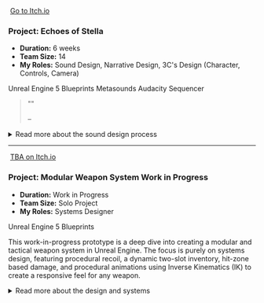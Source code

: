 <div class="project-card">

  <div class="project-flex-container">
    <div class="project-image-column">
      <img src="{{ '/Images/Gp3.jpg' | relative_url }}" alt="">
      <a href="" class="itchio-link" target="_blank" rel="noopener noreferrer">
        <i class="fa-brands fa-itch-io"></i> Go to Itch.io
      </a>
    </div>
    <div class="project-text-column">
      <h3>Project: Echoes of Stella</h3>
      <div class="project-meta">
        <ul>
          <li><strong>Duration:</strong> 6 weeks </li>
          <li><strong>Team Size:</strong> 14  </li>
          <li><strong>My Roles:</strong> Sound Design, Narrative Design, 3C's Design (Character, Controls, Camera) </li>
        </ul>
      </div> 
      <div class="project-tools-summary">
  <span class="tool-tag"><i class="fa-brands fa-unreal"></i> Unreal Engine 5</span>
  <span class="tool-tag"><i class="fa-solid fa-diagram-project"></i> Blueprints</span>
  <span class="tool-tag"><i class="fa-solid fa-wave-square"></i> Metasounds</span>
  <span class="tool-tag"><i class="fa-solid fa-wave-square"></i> Audacity</span>
  <span class="tool-tag"><i class="fa-solid fa-film"></i> Sequencer</span>
</div>
      <p></p>  
      <blockquote class="testimonial">
        <p>""</p>
        <cite>– </cite>
      </blockquote>
    </div>
  </div>

  <div class="project-details-row">
    <details>
      <summary>Read more about the sound design process</summary>
      <div class="details-content">
        <div class="process-stage">
          <h3>3C's Design </h3>
          <div class="stage-content-flex">
            <div class="stage-gallery">
              <p class="gallery-label">Process images:</p>
              <a href="{{ '/Images/gp3gif2.gif' | relative_url }}" target="_blank"><img src="{{ '/Images/gp3gif2.gif' | relative_url }}" alt="" class="gallery-thumbnail"></a>
            </div>
            <div class="stage-description">
              <p>3C's Design: Crafting a Vulnerable Player Experience</p>
              <ul>
        <li>
          <strong>Core Movement Prototyping:</strong> I implemented a standard but responsive control scheme, including a sprint function to allow for desperate escapes, and a crouch function that was essential for the hide-and-seek gameplay loop, allowing players to take cover under objects like sinks and beds.
        </li>
        <li>
          <strong>Iterative Design & Cutting Features:</strong> A key part of the design process was knowing what to remove to strengthen the core experience. We initially prototyped a leaning mechanic, but after playtesting showed that players found it hard to use or didn't use it as intended, I made the deliberate decision to cut it to avoid unnecessary complexity. Similarly, an early jump mechanic was removed after feedback highlighted that it created navigational confusion in our tightly designed levels.
        </li>
        <li>
          <strong>Camera Feel:</strong> The first-person camera was carefully tuned with a subtle head-bob to increase immersion, while ensuring it was stable enough to not cause motion sickness during tense chase sequences.
        </li>
      </ul>
            </div>
          </div>
        </div>
        <div class="process-stage">
          <h3>Systems Design: From Proof-of-Concept to Gameplay Loops</h3>
          <div class="stage-content-flex">
            <div class="stage-gallery">
              <p class="gallery-label">Process images:</p>
              <a href="{{ '/Images/gp3gif5.gif' | relative_url }}" target="_blank"><img src="{{ '/Images/gp3gif5.gif' | relative_url }}" alt="" class="gallery-thumbnail"></a>
            </div>
            <div class="stage-description">
              <p>As a systems designer on this project, I was responsible for several key interactive elements that shaped the core gameplay.

My most significant contribution was prototyping the central "echo mechanic". The initial idea was met with some skepticism about its technical feasibility. To prove its potential, I independently developed a proof-of-concept in a few days. This working prototype successfully demonstrated the mechanic's value, was instrumental in getting full team buy-in, and became a cornerstone of the final game's puzzle and exploration loops.</p>
              <ul>
  <li>
    <strong>The "Echo Mechanic" (Proof-of-Concept):</strong> My most significant contribution was prototyping the central "echo mechanic". When the initial idea was met with skepticism regarding its technical feasibility, I independently developed a proof-of-concept in just a few days. This working prototype successfully demonstrated the mechanic's value, was instrumental in getting team buy-in, and became a cornerstone of the game's puzzle and exploration loops.
  </li>
  <li>
    <strong>Tension-Based Door Mechanics:</strong> I designed the behavior for all doors in the game, focusing on creating suspense with slow opening speeds and deliberate audio cues.
  </li>
  <li>
    <strong>Hiding & Stealth Systems:</strong> I designed and implemented the logic for all designated hide spots, and also pitched and prototyped the idea of secret passages to give the player strategic options to navigate the environment and evade threats.
  </li>
</ul>
            </div>
          </div>
        </div>
        <div class="process-stage">
  <h3>Post-Mortem: Reflections from a Prototype</h3>
  <div class="stage-content-flex">
    <div class="stage-gallery">
      <p class="gallery-label">Key Takeaway:</p>
      <blockquote class="testimonial">
        <p>"My key takeaway is that a 'less is more' approach, validated through rapid prototyping, is the most effective way to create a clear and emotionally resonant player experience. A prototype proves an idea more powerfully than any document ever could."</p>
      </blockquote>
    </div>
    <div class="stage-description">
      <h4>What Went Well:</h4>
      <ul>
        <li>
          <strong>The Value of Prototyping:</strong> This project reinforced my belief that prototypes are the best communication tool. Being able to show a playable version of an idea is far more effective at conveying a vision and getting feedback than a design document alone.
        </li>
      </ul>
      <h4>What Could Be Improved:</h4>
      <ul>
        <li>
          <strong>The "Kill Your Darlings" Principle:</strong> Through the process, I learned the valuable lesson that some features, even if they seem cool initially, can be unnecessary and ultimately confuse the player. A tighter, more focused design is often stronger. This project made me more confident in cutting features that don't serve the core experience.
        </li>
      </ul>
    </div>
  </div>
</div> </div>   </details>
  </div> <hr style="border-color: #555;">    </div>       
<div class="project-card">

  <div class="project-flex-container">
    <div class="project-image-column">
      <img src="{{ '/Images/py2img1.png' | relative_url }}" alt="">
      <a href="" class="itchio-link" target="_blank" rel="noopener noreferrer">
        <i class="fa-brands fa-itch-io"></i> TBA on Itch.io
      </a>
    </div>
    <div class="project-text-column">
     <h3>Project: Modular Weapon System <span class="wip-tag">Work in Progress</span></h3>
     <div class="project-meta">
        <ul>
          <li><strong>Duration:</strong> Work in Progress</li>
          <li><strong>Team Size:</strong> Solo Project</li>
          <li><strong>My Roles:</strong> Systems Designer</li>
        </ul>
      </div>
      <div class="project-tools-summary">
        <span class="tool-tag"><i class="fa-brands fa-unreal"></i> Unreal Engine 5</span> 
        <span class="tool-tag"><i class="fa-solid fa-diagram-project"></i> Blueprints</span>
      </div>
      <p><p>This work-in-progress prototype is a deep dive into creating a modular and tactical weapon system in Unreal Engine. The focus is purely on systems design, featuring procedural recoil, a dynamic two-slot inventory, hit-zone based damage, and procedural animations using Inverse Kinematics (IK) to create a responsive feel for any weapon.</p>
      </p>  
      <blockquote class="testimonial">
        <p></p>
        <cite></cite>
      </blockquote>
    </div>
  </div>

  <div class="project-details-row">
    <details>
      <summary>Read more about the design and systems</summary>
      <div class="details-content">
        <div class="process-stage">
          <h3>Key System Features</h3>
          <div class="stage-content-flex">
            <div class="stage-gallery">
              <p class="gallery-label">Process images:</p>
              <a href="{{ '/Images/py2gif6.gif' | relative_url }}" target="_blank"><img src="{{ '/Images/py2gif6.gif' | relative_url }}" alt="" class="gallery-thumbnail"></a>
              <a href="{{ '/Images/py2gif7.gif' | relative_url }}" target="_blank"><img src="{{ '/Images/py2gif7.gif' | relative_url }}" alt="" class="gallery-thumbnail"></a>
            </div>
            <div class="stage-description">
              <p></p>
               <ul>
                 <li>
    <strong>Data-Driven Architecture (Data Tables & Structs):</strong> The entire weapon system is built on a data-driven foundation using Unreal Engine's Structures and Data Tables. I designed a master 'Weapon Data' Struct to hold every variable—from damage and recoil stats to the assets themselves, including weapon models, animation sets, muzzle flash FX, and impact sounds. This makes the system highly modular and scalable; new weapons can be created and balanced entirely within the Data Table.
  </li>
      <li>
        <strong>Modular Two-Slot Inventory:</strong> The player can carry two weapons at a time. The system is built to be modular, allowing for easy expansion. Players can drop, throw, and pick up weapons dynamically from the environment.
      </li>
      <li>
        <strong>Procedural Recoil & Weapon Stats:</strong> To enhance the tactical feel, all 5 prototyped weapons (3 full-auto, 2 semi-auto) use a procedural recoil system. While the first shot is always accurate, subsequent shots have calculated deviation based on each weapon's unique stats.
      </li>
      <li>
        <strong>Procedural Animation w/ IK:</strong> To avoid creating unique animations for every weapon, the system uses procedural animations with Inverse Kinematics (IK). This allows the character's hands to realistically adapt to any weapon model. The system also includes weapon collision, pulling the gun back when aiming near a wall.
      </li>
      <li>
        <strong>Dynamic Damage Model:</strong> The prototype features different hit-zone checks. A weapon's damage output and the resulting sound, splatter effect vary depending on whether a shot hits an armored or unarmored surface.
      </li>
    </ul>
            </div>
</div>
        <div class="process-stage">
          <h3>Future Development & Vision</h3>
          <div class="stage-content-flex">
            <div class="stage-gallery">
              <p class="gallery-label">Process images:</p>
              <a href="{{ '/Images/py2gif8.gif' | relative_url }}" target="_blank"><img src="{{ '/Images/py2gif8.gif' | relative_url }}" alt="" class="gallery-thumbnail"></a>
            </div>
            <div class="stage-description">
              <p> <p>This prototype is an ongoing effort and the foundation for what I envision as my graduation project. The immediate next steps in the design process include:</p>
              <ul>
      <li>Implementing a stamina system that affects the player's ability to Aim Down Sights (ADS) for extended periods, adding another layer of tactical decision-making.</li>
      <li>Continuously iterating to find the perfect balance between challenging, tactical gameplay and a fun, engaging player experience.</li>
    </ul>
             <hr style="border-color: #555;">    
